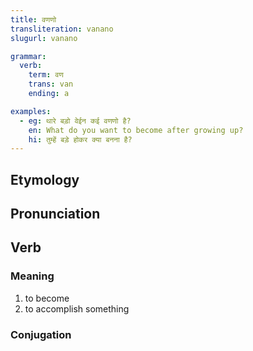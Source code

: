 ```yaml
---
title: वणणो
transliteration: vanano
slugurl: vanano

grammar: 
  verb:
    term: वण
    trans: van
    ending: a

examples: 
  - eg: थारे बड़ो वेईन कई वणणो है?
    en: What do you want to become after growing up?
    hi: तुम्हें बड़े होकर क्या बनना है?
---
```

## Etymology

## Pronunciation

## Verb
### Meaning
1. to become
    <eg :eg="examples"></eg>
2. to accomplish something

### Conjugation
<verb-conj :grammar="grammar"></verb-conj>